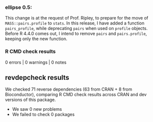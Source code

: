 ### ellipse 0.5: 

This change is at the request of Prof. Ripley, to prepare for the 
move of `MASS::pairs.profile` to `stats`.  In this release, I have
added a function `pairs_profile`, while deprecating `pairs` when
used on `profile` objects.  Before R 4.4.0 comes out, I intend to
remove `pairs` and `pairs.profile`, keeping
only the new function.

### R CMD check results

0 errors | 0 warnings | 0 notes

## revdepcheck results

We checked 71 reverse dependencies (63 from CRAN + 8 from Bioconductor), comparing R CMD check results across CRAN and dev versions of this package.

 * We saw 0 new problems
 * We failed to check 0 packages


